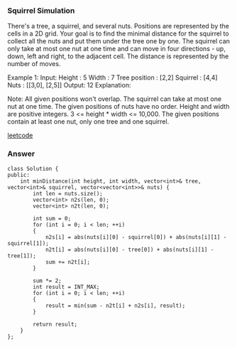 ### Squirrel Simulation
There's a tree, a squirrel, and several nuts. Positions are represented by the cells in a 2D grid. Your goal is to find the minimal distance for the squirrel to collect all the nuts and put them under the tree one by one. The squirrel can only take at most one nut at one time and can move in four directions - up, down, left and right, to the adjacent cell. The distance is represented by the number of moves.

Example 1:
Input: 
Height : 5
Width : 7
Tree position : [2,2]
Squirrel : [4,4]
Nuts : [[3,0], [2,5]]
Output: 12
Explanation:

Note:
All given positions won't overlap.
The squirrel can take at most one nut at one time.
The given positions of nuts have no order.
Height and width are positive integers. 3 <= height * width <= 10,000.
The given positions contain at least one nut, only one tree and one squirrel.

[leetcode](https://leetcode.com/problems/squirrel-simulation/description/)

### Answer
	class Solution {
	public:
	    int minDistance(int height, int width, vector<int>& tree, vector<int>& squirrel, vector<vector<int>>& nuts) {
	        int len = nuts.size();
	        vector<int> n2s(len, 0);
	        vector<int> n2t(len, 0);
	        
	        int sum = 0;
	        for (int i = 0; i < len; ++i)
	        {
	            n2s[i] = abs(nuts[i][0] - squirrel[0]) + abs(nuts[i][1] - squirrel[1]);
	            n2t[i] = abs(nuts[i][0] - tree[0]) + abs(nuts[i][1] - tree[1]);
	            sum += n2t[i];
	        }
	        
	        sum *= 2;
	        int result = INT_MAX;
	        for (int i = 0; i < len; ++i)
	        {
	            result = min(sum - n2t[i] + n2s[i], result);
	        }
	        
	        return result;
	    }
	};